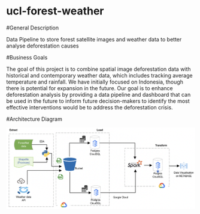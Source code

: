 # ucl-forest-weather
#General Description

Data Pipeline to store forest satellite images and weather data to better analyse deforestation causes

#Business Goals

The goal of this project is to combine spatial image deforestation data with historical and contemporary weather data, which includes tracking average temperature and rainfall. We have initially focused on Indonesia, though there is potential for expansion in the future. Our goal is to enhance deforestation analysis by providing a data pipeline and dashboard that can be used in the future to inform future decision-makers to identify the most effective interventions would be to address the deforestation crisis.

#Architecture Diagram

![Architecture Diagram](data/report/Architecture_diagram.png)


